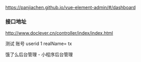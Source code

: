 https://panjiachen.github.io/vue-element-admin/#/dashboard
### 接口地址
http://www.doclever.cn/controller/index/index.html

测试 账号 userid 1   realName= tx

饿了么后台管理 - 小程序后台管理